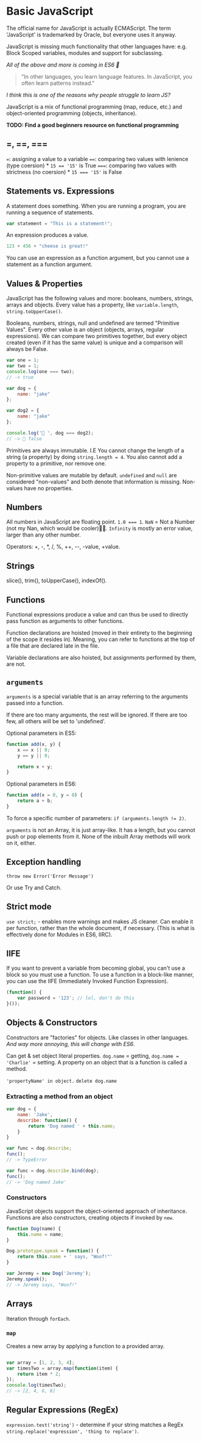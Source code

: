# Basic JavaScript

The official name for JavaScript is actually ECMAScript. The term
'JavaScript' is trademarked by Oracle, but everyone uses it anyway.

JavaScript is missing much functionality that other languages have:
e.g. Block Scoped variables, modules and support for subclassing.

_All of the above and more is coming in ES6 :tada:_

> "In other languages, you learn language features. In JavaScript, you
often learn patterns instead."

_I think this is one of the reasons why people struggle to learn JS?_

JavaScript is a mix of functional programming (map, reduce, etc.) and
object-oriented programming (objects, inheritance).

**TODO: Find a good beginners resource on functional programming**

## =, ==, ===

`=`: assigning a value to a variable
`==`: comparing two values with lenience (type coersion)
    * `15 == '15'` is True
`===`: comparing two values with strictness (no coersion)
    * `15 === '15'` is False

## Statements vs. Expressions

A statement does something. When you are running a program, you are
running a sequence of statements.

```javascript
var statement = "This is a statement!";
```

An expression produces a value.

```javascript
123 + 456 + "cheese is great!"
```

You can use an expression as a function argument, but you cannot use
a statement as a function argument.

## Values & Properties

JavaScript has the following values and more: booleans, numbers,
strings, arrays and objects. Every value has a property, like
`variable.length`, `string.toUpperCase()`.

Booleans, numbers, strings, null and undefined are termed "Primitive
Values". Every other value is an object (objects, arrays, regular
expressions). We can compare two primitives together, but every object
created (even if it has the same value) is unique and a comparison will
always be False.

```javascript
var one = 1;
var two = 1;
console.log(one === two);
// -> true
```

```javascript
var dog = {
    name: "jake"
};

var dog2 = {
    name: "jake"
};

console.log('🐶 ', dog === dog2);
// -> 🐶 false
```

Primitives are always immutable. I.E You cannot change
the length of a string (a property) by doing `string.length = 4`.
You also cannot add a property to a primitive, nor remove one.

Non-primitive values are mutable by default.
`undefined` and `null` are considered "non-values" and both denote
that information is missing. Non-values have no properties.

## Numbers

All numbers in JavaScript are floating point. `1.0 === 1`.
`NaN` = Not a Number (not my Nan, which would be cooler)👵🏼.
`Infinity` is mostly an error value, larger than any other number.

Operators: +, -, \*, \/, %, ++, --, -value, +value.

## Strings

slice(), trim(), toUpperCase(), indexOf().

## Functions

Functional expressions produce a value and can thus be used to
directly pass function as arguments to other functions.

Function declarations are hoisted (moved in their entirety to the
beginning of the scope it resides in). Meaning, you can refer to
functions at the top of a file that are declared late in the file. 

Variable declarations are also hoisted, but assignments performed
by them, are not.

## `arguments`

`arguments` is a special variable that is an array referring
to the arguments passed into a function.

If there are too many arguments, the rest will be ignored.
If there are too few, all others will be set to 'undefined'.

Optional parameters in ES5:

```javascript
function add(x, y) {
    x == x || 0;
    y == y || 0;

    return x + y;
}
```

Optional parameters in ES6:

```javascript
function add(x = 0, y = 0) {
    return a + b;
}
```

To force a specific number of parameters: `if (arguments.length != 2)`.

`arguments` is not an Array, it is just array-like. It has a length,
but you cannot push or pop elements from it. None of the inbuilt Array
methods will work on it, either.

## Exception handling

`throw new Error('Error Message')`

Or use Try and Catch.

## Strict mode

`use strict;` - enables more warnings and makes JS cleaner. Can enable
it per function, rather than the whole document, if necessary. (This is what is effectively done for Modules in ES6, IIRC).

## IIFE

If you want to prevent a variable from becoming global, you can't use
a block so you must use a function. To use a function in a block-like
manner, you can use the IIFE (Immediately Invoked Function Expression).

```javascript
(function() {
    var password = '123'; // lol, don't do this
}());
```

## Objects & Constructors

Constructors are "factories" for objects. Like classes in other 
languages. _And way more annoying, this will change with ES6_.

Can get & set object literal properties. 
`dog.name` = getting, `dog.name = 'Charlie'` = setting.
A property on an object that is a function is called a method.

`'propertyName' in object.`
`delete dog.name`

### Extracting a method from an object

```javascript
var dog = {
    name: 'Jake',
    describe: function() {
        return 'Dog named ' + this.name;
    }
}

var func = dog.describe;
func();
// -> TypeError

var func = dog.describe.bind(dog);
func();
// -> 'Dog named Jake'
```

### Constructors

JavaScript objects support the object-oriented approach of inheritance.
Functions are also constructors, creating objects if invoked by `new`.

```javascript
function Dog(name) {
    this.name = name;
}

Dog.prototype.speak = function() {
    return this.name + ' says, "Woof!"'
}

var Jeremy = new Dog('Jeremy');
Jeremy.speak();
// -> Jeremy says, "Woof!"
```

## Arrays

Iteration through `forEach`.

### `map`

Creates a new array by applying a function to a provided array.

```javascript

var array = [1, 2, 3, 4];
var timesTwo = array.map(function(item) {
    return item * 2;
});
console.log(timesTwo);
// -> [2, 4, 6, 8]
```

## Regular Expressions (RegEx)

`expression.test('string')` - determine if your string matches a RegEx
`string.replace('expression', 'thing to replace')`.
